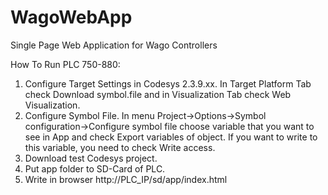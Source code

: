 # WagoWebApp
Single Page Web Application for Wago Controllers

How To Run
  PLC 750-880:
  1. Configure Target Settings in Codesys 2.3.9.xx. In Target Platform Tab check Download symbol.file and in Visualization Tab check Web Visualization.
  2. Configure Symbol File. In menu Project->Options->Symbol configuration->Configure symbol file choose variable that you want to see in App and check Export variables of object.
  If you want to write to this variable, you need to check Write access.
  3. Download test Codesys project.
  4. Put app folder to SD-Card of PLC.
  5. Write in browser http://PLC_IP/sd/app/index.html